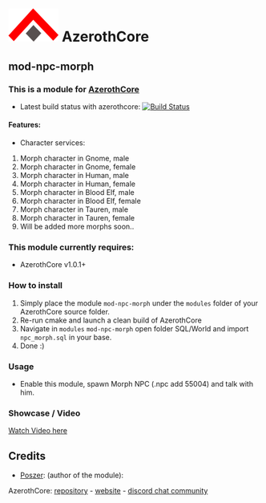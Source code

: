 # ![logo](https://raw.githubusercontent.com/azerothcore/azerothcore.github.io/master/images/logo-github.png) AzerothCore
## mod-npc-morph
### This is a module for [AzerothCore](http://www.azerothcore.org)
- Latest build status with azerothcore: [![Build Status](https://github.com/azerothcore/mod-npc-morph/workflows/core-build/badge.svg?branch=master&event=push)](https://github.com/azerothcore/mod-npc-morph)

#### Features:
- Character services:
1. Morph character in Gnome, male
2. Morph character in Gnome, female
3. Morph character in Human, male
4. Morph character in Human, female
5. Morph character in Blood Elf, male
6. Morph character in Blood Elf, female
7. Morph character in Tauren, male
8. Morph character in Tauren, female
9. Will be added more morphs soon..


### This module currently requires:
- AzerothCore v1.0.1+

### How to install
1. Simply place the module `mod-npc-morph` under the `modules` folder of your AzerothCore source folder.
2. Re-run cmake and launch a clean build of AzerothCore
3. Navigate in `modules` `mod-npc-morph` open folder SQL/World and import `npc_morph.sql` in your base.
4. Done :)

### Usage
- Enable this module, spawn Morph NPC (.npc add 55004) and talk with him.

### Showcase / Video 
[Watch Video here](https://youtu.be/7UPJatFJN-8)


## Credits
* [Poszer](https://github.com/Poszer): (author of the module): 

AzerothCore: [repository](https://github.com/azerothcore) - [website](http://azerothcore.org/) - [discord chat community](https://discord.gg/PaqQRkd)
